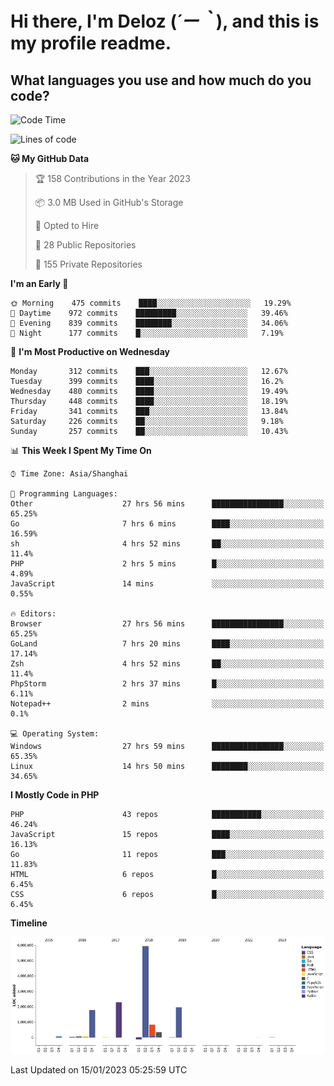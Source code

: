 # **Hi there, I'm Deloz (*´ー｀*), and this is my profile readme.**
<!--  [![Profile views](https://gpvc.arturio.dev/dank-del)](https://github.com/dank-del) -->
## **What languages you use and how much do you code?**

<!--START_SECTION:waka-->
![Code Time](http://img.shields.io/badge/Code%20Time-719%20hrs%2014%20mins-blue)

![Lines of code](https://img.shields.io/badge/From%20Hello%20World%20I%27ve%20Written-13%20Million%20lines%20of%20code-blue)

**🐱 My GitHub Data** 

> 🏆 158 Contributions in the Year 2023
 > 
> 📦 3.0 MB Used in GitHub's Storage 
 > 
> 💼 Opted to Hire
 > 
> 📜 28 Public Repositories 
 > 
> 🔑 155 Private Repositories  
 > 
**I'm an Early 🐤** 

```text
🌞 Morning    475 commits    ████░░░░░░░░░░░░░░░░░░░░░   19.29% 
🌆 Daytime    972 commits    █████████░░░░░░░░░░░░░░░░   39.46% 
🌃 Evening    839 commits    ████████░░░░░░░░░░░░░░░░░   34.06% 
🌙 Night      177 commits    █░░░░░░░░░░░░░░░░░░░░░░░░   7.19%

```
📅 **I'm Most Productive on Wednesday** 

```text
Monday       312 commits    ███░░░░░░░░░░░░░░░░░░░░░░   12.67% 
Tuesday      399 commits    ████░░░░░░░░░░░░░░░░░░░░░   16.2% 
Wednesday    480 commits    ████░░░░░░░░░░░░░░░░░░░░░   19.49% 
Thursday     448 commits    ████░░░░░░░░░░░░░░░░░░░░░   18.19% 
Friday       341 commits    ███░░░░░░░░░░░░░░░░░░░░░░   13.84% 
Saturday     226 commits    ██░░░░░░░░░░░░░░░░░░░░░░░   9.18% 
Sunday       257 commits    ██░░░░░░░░░░░░░░░░░░░░░░░   10.43%

```


📊 **This Week I Spent My Time On** 

```text
⌚︎ Time Zone: Asia/Shanghai

💬 Programming Languages: 
Other                    27 hrs 56 mins      ████████████████░░░░░░░░░   65.25% 
Go                       7 hrs 6 mins        ████░░░░░░░░░░░░░░░░░░░░░   16.59% 
sh                       4 hrs 52 mins       ██░░░░░░░░░░░░░░░░░░░░░░░   11.4% 
PHP                      2 hrs 5 mins        █░░░░░░░░░░░░░░░░░░░░░░░░   4.89% 
JavaScript               14 mins             ░░░░░░░░░░░░░░░░░░░░░░░░░   0.55%

🔥 Editors: 
Browser                  27 hrs 56 mins      ████████████████░░░░░░░░░   65.25% 
GoLand                   7 hrs 20 mins       ████░░░░░░░░░░░░░░░░░░░░░   17.14% 
Zsh                      4 hrs 52 mins       ██░░░░░░░░░░░░░░░░░░░░░░░   11.4% 
PhpStorm                 2 hrs 37 mins       █░░░░░░░░░░░░░░░░░░░░░░░░   6.11% 
Notepad++                2 mins              ░░░░░░░░░░░░░░░░░░░░░░░░░   0.1%

💻 Operating System: 
Windows                  27 hrs 59 mins      ████████████████░░░░░░░░░   65.35% 
Linux                    14 hrs 50 mins      ████████░░░░░░░░░░░░░░░░░   34.65%

```

**I Mostly Code in PHP** 

```text
PHP                      43 repos            ███████████░░░░░░░░░░░░░░   46.24% 
JavaScript               15 repos            ████░░░░░░░░░░░░░░░░░░░░░   16.13% 
Go                       11 repos            ███░░░░░░░░░░░░░░░░░░░░░░   11.83% 
HTML                     6 repos             █░░░░░░░░░░░░░░░░░░░░░░░░   6.45% 
CSS                      6 repos             █░░░░░░░░░░░░░░░░░░░░░░░░   6.45%

```


**Timeline**

![Chart not found](https://raw.githubusercontent.com/deloz/deloz/main/charts/bar_graph.png) 


 Last Updated on 15/01/2023 05:25:59 UTC
<!--END_SECTION:waka-->
